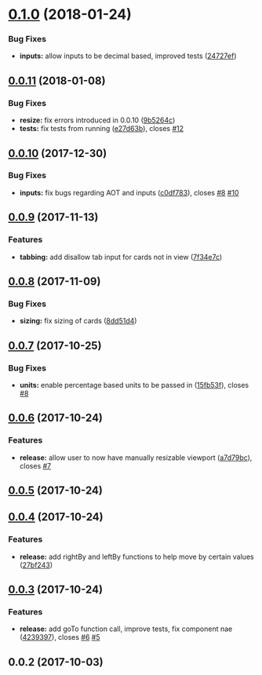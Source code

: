 <a name="0.1.0"></a>
# [0.1.0](https://github.com/Linkd-Inc/ngx-slideshow/compare/v0.0.11...v0.1.0) (2018-01-24)


### Bug Fixes

* **inputs:** allow inputs to be decimal based, improved tests ([24727ef](https://github.com/Linkd-Inc/ngx-slideshow/commit/24727ef))



<a name="0.0.11"></a>
## [0.0.11](https://github.com/Linkd-Inc/ngx-slideshow/compare/v0.0.10...v0.0.11) (2018-01-08)


### Bug Fixes

* **resize:** fix errors introduced in 0.0.10 ([9b5264c](https://github.com/Linkd-Inc/ngx-slideshow/commit/9b5264c))
* **tests:** fix tests from running ([e27d63b](https://github.com/Linkd-Inc/ngx-slideshow/commit/e27d63b)), closes [#12](https://github.com/Linkd-Inc/ngx-slideshow/issues/12)



<a name="0.0.10"></a>
## [0.0.10](https://github.com/Linkd-Inc/ngx-slideshow/compare/v0.0.9...v0.0.10) (2017-12-30)


### Bug Fixes

* **inputs:** fix bugs regarding AOT and inputs ([c0df783](https://github.com/Linkd-Inc/ngx-slideshow/commit/c0df783)), closes [#8](https://github.com/Linkd-Inc/ngx-slideshow/issues/8) [#10](https://github.com/Linkd-Inc/ngx-slideshow/issues/10)



<a name="0.0.9"></a>
## [0.0.9](https://github.com/Linkd-Inc/ngx-slideshow/compare/v0.0.8...v0.0.9) (2017-11-13)


### Features

* **tabbing:** add disallow tab input for cards not in view ([7f34e7c](https://github.com/Linkd-Inc/ngx-slideshow/commit/7f34e7c))



<a name="0.0.8"></a>
## [0.0.8](https://github.com/Linkd-Inc/ngx-slideshow/compare/v0.0.7...v0.0.8) (2017-11-09)


### Bug Fixes

* **sizing:** fix sizing of cards ([8dd51d4](https://github.com/Linkd-Inc/ngx-slideshow/commit/8dd51d4))



<a name="0.0.7"></a>
## [0.0.7](https://github.com/Linkd-Inc/ngx-slideshow/compare/v0.0.6...v0.0.7) (2017-10-25)


### Bug Fixes

* **units:** enable percentage based units to be passed in ([15fb53f](https://github.com/Linkd-Inc/ngx-slideshow/commit/15fb53f)), closes [#8](https://github.com/Linkd-Inc/ngx-slideshow/issues/8)



<a name="0.0.6"></a>
## [0.0.6](https://github.com/Linkd-Inc/ngx-slideshow/compare/v0.0.5...v0.0.6) (2017-10-24)


### Features

* **release:** allow user to now have manually resizable viewport ([a7d79bc](https://github.com/Linkd-Inc/ngx-slideshow/commit/a7d79bc)), closes [#7](https://github.com/Linkd-Inc/ngx-slideshow/issues/7)



<a name="0.0.5"></a>
## [0.0.5](https://github.com/Linkd-Inc/ngx-slideshow/compare/v0.0.4...v0.0.5) (2017-10-24)



<a name="0.0.4"></a>
## [0.0.4](https://github.com/Linkd-Inc/ngx-slideshow/compare/v0.0.3...v0.0.4) (2017-10-24)


### Features

* **release:** add rightBy and leftBy functions to help move by certain values ([27bf243](https://github.com/Linkd-Inc/ngx-slideshow/commit/27bf243))



<a name="0.0.3"></a>
## [0.0.3](https://github.com/Linkd-Inc/ngx-slideshow/compare/v0.0.2...v0.0.3) (2017-10-24)


### Features

* **release:** add goTo function call, improve tests, fix component nae ([4239397](https://github.com/Linkd-Inc/ngx-slideshow/commit/4239397)), closes [#6](https://github.com/Linkd-Inc/ngx-slideshow/issues/6) [#5](https://github.com/Linkd-Inc/ngx-slideshow/issues/5)



<a name="0.0.2"></a>
## 0.0.2 (2017-10-03)



